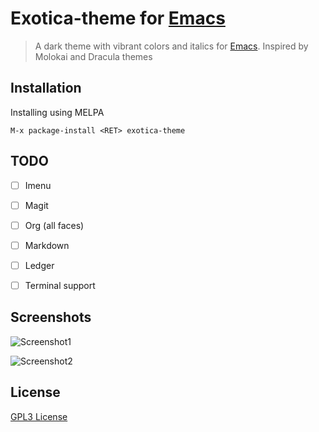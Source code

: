# Exotica-theme for [Emacs](https://www.gnu.org/software/emacs/)

> A dark theme with vibrant colors and italics for [Emacs](https://www.gnu.org/software/emacs/).
> Inspired by Molokai and Dracula themes

## Installation

Installing using MELPA 
```
M-x package-install <RET> exotica-theme
```
## TODO
- [ ] Imenu
- [ ] Magit
- [ ] Org (all faces)
- [ ] Markdown
- [ ] Ledger
- [ ] Terminal support


## Screenshots

![Screenshot1](https://raw.githubusercontent.com/jbharat/exotica-theme/master/screenshots/screenshot1.png)

![Screenshot2](https://raw.githubusercontent.com/jbharat/exotica-theme/master/screenshots/screenshot2.png)

## License

[GPL3 License](./LICENSE)
